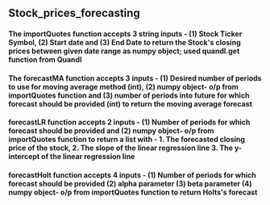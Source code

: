 ## Stock_prices_forecasting

#### The importQuotes function accepts 3 string inputs - (1) Stock Ticker Symbol, (2) Start date and (3) End Date to return the Stock's closing prices between given date range as numpy object; used quandl.get function from Quandl

#### The forecastMA function accepts 3 inputs - (1) Desired number of periods to use for moving average method (int), (2) numpy object- o/p from importQuotes function and (3) number of periods into future for which forecast should be provided (int) to return the moving average forecast

#### forecastLR function accepts 2 inputs - (1) Number of periods for which forecast should be provided and (2) numpy object- o/p from importQuotes function to return a list with - 1. The forecasted closing price of the stock, 2. The slope of the linear regression line 3. The y-intercept of the linear regression line

#### forecastHolt function accepts 4 inputs - (1) Number of periods for which forecast should be provided (2) alpha parameter (3) beta parameter (4) numpy object- o/p from importQuotes function to return Holts's forecast 
